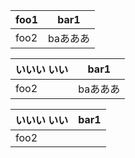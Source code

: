 |foo1|bar1    |
|----|--------|
|foo2|baあああ|

|いいい いい|bar1    |
|-----------|--------|
|foo2       |baあああ|

|いいい いい|bar1|
|-----------|----|
|foo2       |    |


